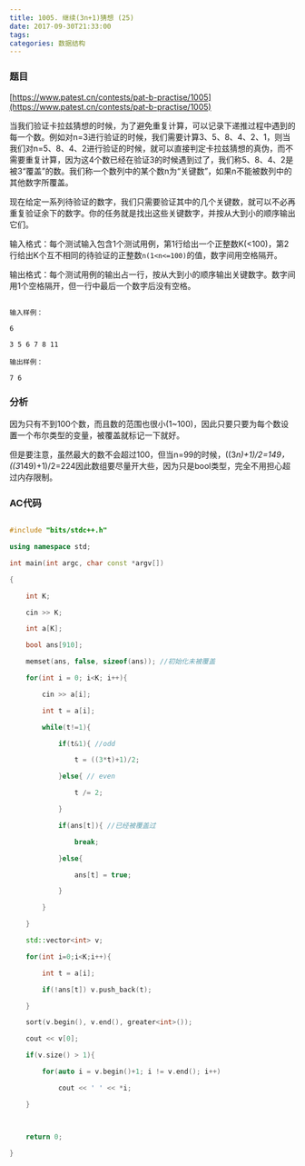 ```yaml
---
title: 1005. 继续(3n+1)猜想 (25)
date: 2017-09-30T21:33:00
tags: 
categories: 数据结构
---
```


### 题目

[https://www.patest.cn/contests/pat-b-practise/1005](https://www.patest.cn/contests/pat-b-practise/1005)

当我们验证卡拉兹猜想的时候，为了避免重复计算，可以记录下递推过程中遇到的每一个数。例如对n=3进行验证的时候，我们需要计算3、5、8、4、2、1，则当我们对n=5、8、4、2进行验证的时候，就可以直接判定卡拉兹猜想的真伪，而不需要重复计算，因为这4个数已经在验证3的时候遇到过了，我们称5、8、4、2是被3“覆盖”的数。我们称一个数列中的某个数n为“关键数”，如果n不能被数列中的其他数字所覆盖。


现在给定一系列待验证的数字，我们只需要验证其中的几个关键数，就可以不必再重复验证余下的数字。你的任务就是找出这些关键数字，并按从大到小的顺序输出它们。



输入格式：每个测试输入包含1个测试用例，第1行给出一个正整数K(<100)，第2行给出K个互不相同的待验证的正整数`n(1<n<=100)`的值，数字间用空格隔开。



输出格式：每个测试用例的输出占一行，按从大到小的顺序输出关键数字。数字间用1个空格隔开，但一行中最后一个数字后没有空格。



```

输入样例：

6

3 5 6 7 8 11

输出样例：

7 6

```



### 分析



因为只有不到100个数，而且数的范围也很小(1~100)，因此只要只要为每个数设置一个布尔类型的变量，被覆盖就标记一下就好。



但是要注意，虽然最大的数不会超过100，但当n=99的时候，((3*n)+1)/2=149，((3*149)+1)/2=224因此数组要尽量开大些，因为只是bool类型，完全不用担心超过内存限制。



### AC代码



```cpp

#include "bits/stdc++.h"

using namespace std;

int main(int argc, char const *argv[])

{

    int K;

    cin >> K;

    int a[K];

    bool ans[910];

    memset(ans, false, sizeof(ans)); //初始化未被覆盖

    for(int i = 0; i<K; i++){

        cin >> a[i];

        int t = a[i];

        while(t!=1){

            if(t&1){ //odd

                t = ((3*t)+1)/2;

            }else{ // even

                t /= 2;

            }

            if(ans[t]){ //已经被覆盖过

                break;

            }else{

                ans[t] = true;

            }

        }

    }

    std::vector<int> v;

    for(int i=0;i<K;i++){

        int t = a[i];

        if(!ans[t]) v.push_back(t);

    }

    sort(v.begin(), v.end(), greater<int>());

    cout << v[0];

    if(v.size() > 1){

        for(auto i = v.begin()+1; i != v.end(); i++)

            cout << ' ' << *i;

    }



    return 0;

}



```
    